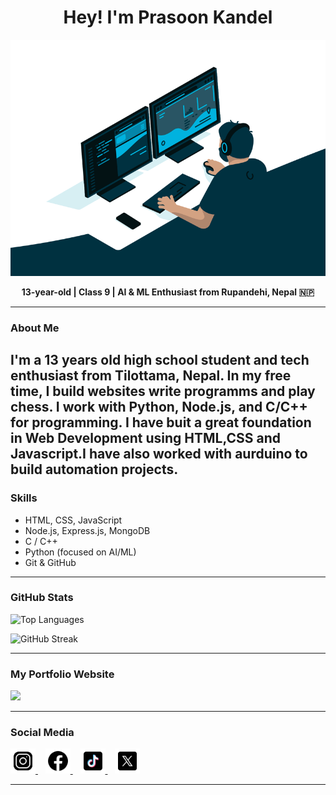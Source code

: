 <h1 align="center">Hey! I'm Prasoon Kandel</h1>
<center><img src="./code.gif" /> </center>
<p align="center">
  <strong>13-year-old | Class 9 | AI & ML Enthusiast from Rupandehi, Nepal 🇳🇵</strong>
</p>

---

###  About Me


I'm a 13 years old high school student and tech enthusiast from Tilottama, Nepal. 
In my free time, I build websites write programms and play chess.
I work with Python, Node.js, and C/C++ for programming. I have buit a great foundation in Web Development using HTML,CSS and Javascript.I have also worked with aurduino to build automation projects.
---

###  Skills

-  HTML, CSS, JavaScript
-  Node.js, Express.js, MongoDB  
-  C / C++
-  Python (focused on AI/ML)  
-  Git & GitHub

---

###  GitHub Stats
<p>
    <img src="https://github-readme-stats.vercel.app/api/top-langs/?username=prasoonkandel&theme=dark&hide_border=true&layout=compact" alt="Top Languages"/></p>
    <p>
  <img src="https://nirzak-streak-stats.vercel.app/?user=prasoonkandel&theme=dark&hide_border=true" alt="GitHub Streak"/><br/>

</p>

---

###  My Portfolio Website 

<p >
  <a href="https://prasoonkandel.netlify.app" target="_blank">
    <img src="https://img.shields.io/badge/Visit-prasoonkandel.netlify.app-blue?style=for-the-badge&logo=google-chrome&logoColor=white"/>
  </a>
</p>

---

###  Social Media

<p>
  <a href="https://instagram.com/prasoonkandel" target="_blank">
    <img src="./insta.png" alt="Instagram" width="40"/>
  </a>&nbsp;&nbsp;
  <a href="https://facebook.com/prasoonkandel68" target="_blank">
    <img src="./fb.png" alt="Facebook" width="40"/>
  </a>&nbsp;&nbsp;
  <a href="https://tiktok.com/@prasoonkandel" target="_blank">
    <img src="./ttk.png" alt="TikTok" width="40"/>
  </a>&nbsp;&nbsp;
  <a href="https://x.com/prasoonkandel" target="_blank">
    <img src="./x.png" alt="X" width="40"/>
  </a>
</p>

---
